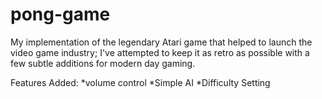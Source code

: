 # pong-game
My implementation of the legendary Atari game that helped to launch the video game industry;
I've attempted to keep it as retro as possible with a few subtle additions for modern day gaming.

Features Added:
*volume control
*Simple AI
*Difficulty Setting

